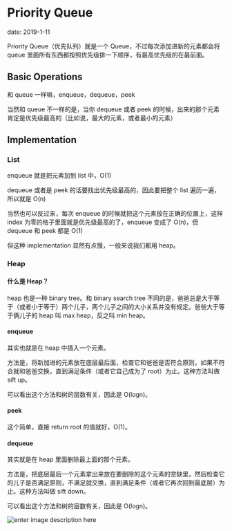# Priority Queue

date: 2019-1-11

Priority Queue（优先队列）就是一个 Queue，不过每次添加进新的元素都会将 queue 里面所有东西都按照优先级排一下顺序，有最高优先级的在最前面。

## Basic Operations

和 queue 一样嘛，enqueue，dequeue，peek

当然和 queue 不一样的是，当你 dequeue 或者 peek 的时候，出来的那个元素肯定是优先级最高的（比如说，最大的元素，或者最小的元素）

## Implementation

### List

enqueue 就是把元素加到 list 中，O(1)

dequeue 或者是 peek 的话要找出优先级最高的，因此要把整个 list 遍历一遍，所以就是 O(n)

当然也可以反过来，每次 enqueue 的时候就把这个元素放在正确的位置上，这样 index 为零的格子里面就是优先级最高的了，enqueue 变成了 O(n)，但 dequeue 和 peek 都是 O(1)

但这种 implementation 显然有点慢，一般来说我们都用 heap。

### Heap

#### 什么是 Heap？

heap 也是一种 binary tree。和 binary search tree 不同的是，爸爸总是大于等于（或者小于等于）两个儿子，两个儿子之间的大小关系并没有规定。爸爸大于等于俩儿子的 heap 叫 max heap，反之叫 min heap。

#### enqueue

其实也就是在 heap 中插入一个元素。

方法是，将新加进的元素放在底层最后面，检查它和爸爸是否符合原则，如果不符合就和爸爸交换，直到满足条件（或者它自己成为了 root）为止。这种方法叫做 sift up。

可以看出这个方法和树的层数有关，因此是 O(logn)。

#### peek

这个简单，直接 return root 的值就好，O(1)。

#### dequeue

其实就是在 heap 里面删除最上面的那个元素。

方法是，把底层最后一个元素拿出来放在要删除的这个元素的空缺里，然后检查它的儿子是否满足原则，不满足就交换，直到满足条件（或者它再次回到最底层）为止。这种方法叫做 sift down。

可以看出这个方法和树的层数有关，因此是 O(logn)。

![enter image description here](https://i.loli.net/2019/01/12/5c38e41add166.png)
